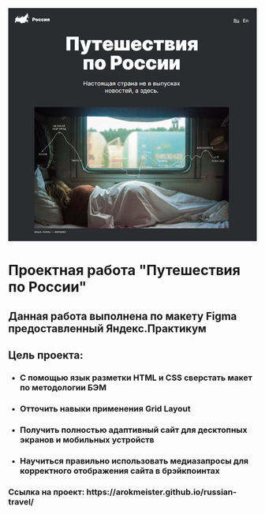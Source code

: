 <img src="./images/img_readme.png">

<h1>Проектная работа "Путешествия по России"</h1>

<h2>Данная работа выполнена по макету Figma предоставленный Яндекс.Практикум</h2>
<h2>Цель проекта:</h2>
<ul>
  <li><h3>С помощью язык разметки HTML и CSS сверстать макет по методологии БЭМ</h3></li>
  <li><h3>Отточить навыки применения Grid Layout</h3></li>
  <li><h3>Получить полностью адаптивный сайт для десктопных экранов и мобильных устройств</h3></li>
  <li><h3>Научиться правильно использовать медиазапросы для корректного отображения сайта в брэйкпоинтах</h3></li>
</ul>
<h3>Ссылка на проект: https://arokmeister.github.io/russian-travel/ </h3>